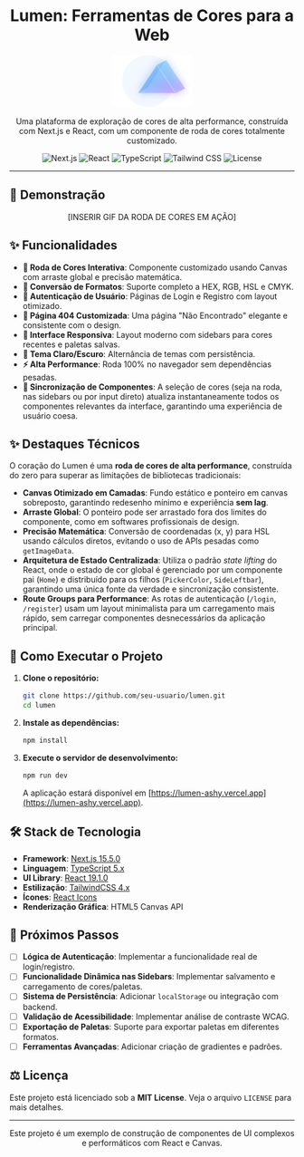 <div align="center">

# Lumen: Ferramentas de Cores para a Web

</div>

<p align="center">
  <img src="./public/logoSemNome.svg" alt="Lumen Logo" width="140">
</p>

<p align="center">
  Uma plataforma de exploração de cores de alta performance, construída com Next.js e React, com um componente de roda de cores totalmente customizado.
</p>

<p align="center">
  <img src="https://img.shields.io/badge/Next.js-15.5.0-blue?logo=nextdotjs" alt="Next.js">
  <img src="https://img.shields.io/badge/React-19.1.0-blue?logo=react" alt="React">
  <img src="https://img.shields.io/badge/TypeScript-5.x-blue?logo=typescript" alt="TypeScript">
  <img src="https://img.shields.io/badge/Tailwind_CSS-4.x-blue?logo=tailwindcss" alt="Tailwind CSS">
  <img src="https://img.shields.io/badge/License-MIT-green" alt="License">
</p>

---

## 🎥 Demonstração

<p align="center">
  [INSERIR GIF DA RODA DE CORES EM AÇÃO]
</p>

## ✨ Funcionalidades

- **🎨 Roda de Cores Interativa**: Componente customizado usando Canvas com arraste global e precisão matemática.
- **🔄 Conversão de Formatos**: Suporte completo a HEX, RGB, HSL e CMYK.
- **👤 Autenticação de Usuário**: Páginas de Login e Registro com layout otimizado.
- **📄 Página 404 Customizada**: Uma página "Não Encontrado" elegante e consistente com o design.
- **📱 Interface Responsiva**: Layout moderno com sidebars para cores recentes e paletas salvas.
- **🌙 Tema Claro/Escuro**: Alternância de temas com persistência.
- **⚡ Alta Performance**: Roda 100% no navegador sem dependências pesadas.
- **🔗 Sincronização de Componentes**: A seleção de cores (seja na roda, nas sidebars ou por input direto) atualiza instantaneamente todos os componentes relevantes da interface, garantindo uma experiência de usuário coesa.

## ✨ Destaques Técnicos

O coração do Lumen é uma **roda de cores de alta performance**, construída do zero para superar as limitações de bibliotecas tradicionais:

- **Canvas Otimizado em Camadas**: Fundo estático e ponteiro em canvas sobreposto, garantindo redesenho mínimo e experiência **sem lag**.
- **Arraste Global**: O ponteiro pode ser arrastado fora dos limites do componente, como em softwares profissionais de design.
- **Precisão Matemática**: Conversão de coordenadas (x, y) para HSL usando cálculos diretos, evitando o uso de APIs pesadas como `getImageData`.
- **Arquitetura de Estado Centralizada**: Utiliza o padrão *state lifting* do React, onde o estado de cor global é gerenciado por um componente pai (`Home`) e distribuído para os filhos (`PickerColor`, `SideLeftbar`), garantindo uma única fonte da verdade e sincronização consistente.
- **Route Groups para Performance**: As rotas de autenticação (`/login`, `/register`) usam um layout minimalista para um carregamento mais rápido, sem carregar componentes desnecessários da aplicação principal.

## 🚀 Como Executar o Projeto

1. **Clone o repositório:**
    ```bash
    git clone https://github.com/seu-usuario/lumen.git
    cd lumen
    ```

2. **Instale as dependências:**
    ```bash
    npm install
    ```

3. **Execute o servidor de desenvolvimento:**
    ```bash
    npm run dev
    ```
    A aplicação estará disponível em [https://lumen-ashy.vercel.app](https://lumen-ashy.vercel.app).

## 🛠️ Stack de Tecnologia

- **Framework**: [Next.js 15.5.0](https://nextjs.org/)
- **Linguagem**: [TypeScript 5.x](https://www.typescriptlang.org/)
- **UI Library**: [React 19.1.0](https://reactjs.org/)
- **Estilização**: [TailwindCSS 4.x](https://tailwindcss.com/)
- **Ícones**: [React Icons](https://react-icons.github.io/react-icons/)
- **Renderização Gráfica**: HTML5 Canvas API

## 🚧 Próximos Passos

- [ ] **Lógica de Autenticação**: Implementar a funcionalidade real de login/registro.
- [ ] **Funcionalidade Dinâmica nas Sidebars**: Implementar salvamento e carregamento de cores/paletas.
- [ ] **Sistema de Persistência**: Adicionar `localStorage` ou integração com backend.
- [ ] **Validação de Acessibilidade**: Implementar análise de contraste WCAG.
- [ ] **Exportação de Paletas**: Suporte para exportar paletas em diferentes formatos.
- [ ] **Ferramentas Avançadas**: Adicionar criação de gradientes e padrões.

## ⚖️ Licença

Este projeto está licenciado sob a **MIT License**.
Veja o arquivo `LICENSE` para mais detalhes.

---

<p align="center">
  Este projeto é um exemplo de construção de componentes de UI complexos e performáticos com React e Canvas.
</p>

